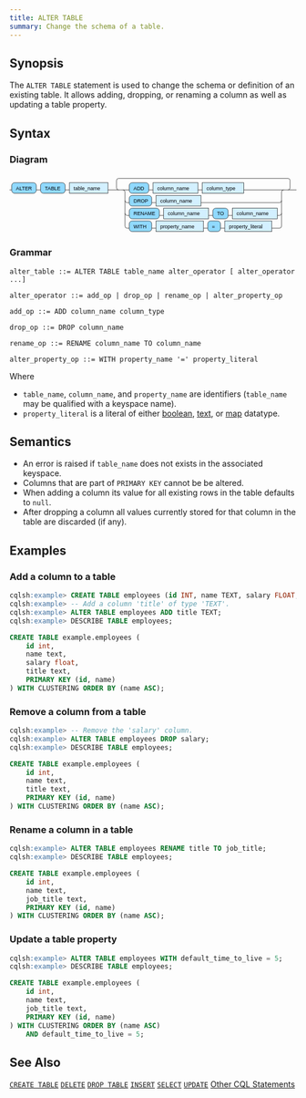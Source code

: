 ```yaml
---
title: ALTER TABLE
summary: Change the schema of a table. 
---
```


## Synopsis
The `ALTER TABLE` statement is used to change the schema or definition of an existing table.
It allows adding, dropping, or renaming a column as well as updating a table property.

## Syntax

### Diagram 
<svg version="1.1" xmlns:xlink="http://www.w3.org/1999/xlink" xmlns="http://www.w3.org/2000/svg" width="676" height="140" viewbox="0 0 676 140"><defs><style type="text/css">.c{fill:none;stroke:#222222;}.j{fill:#000000;font-family:Verdana,Sans-serif;font-size:12px;}.l{fill:#90d9ff;stroke:#222222;}.r{fill:#d3f0ff;stroke:#222222;}</style></defs><path class="c" d="M0 37h5m58 0h10m58 0h10m91 0h30m-5 0q-5 0-5-5v-17q0-5 5-5h399q5 0 5 5v17q0 5-5 5m-394 0h20m46 0h10m106 0h10m98 0h99m-379 25q0 5 5 5h5m53 0h10m106 0h185q5 0 5-5m-369 30q0 5 5 5h5m71 0h10m106 0h10m36 0h10m106 0h5q5 0 5-5m-374-55q5 0 5 5v80q0 5 5 5h5m53 0h10m112 0h10m30 0h10m111 0h18q5 0 5-5v-80q0-5 5-5m5 0h25"/><rect class="l" x="5" y="20" width="58" height="25" rx="7"/><text class="j" x="15" y="37">ALTER</text><rect class="l" x="73" y="20" width="58" height="25" rx="7"/><text class="j" x="83" y="37">TABLE</text><a xlink:href="#table_name"><rect class="r" x="141" y="20" width="91" height="25"/><text class="j" x="151" y="37">table_name</text></a><rect class="l" x="282" y="20" width="46" height="25" rx="7"/><text class="j" x="292" y="37">ADD</text><a xlink:href="#column_name"><rect class="r" x="338" y="20" width="106" height="25"/><text class="j" x="348" y="37">column_name</text></a><a xlink:href="#column_type"><rect class="r" x="454" y="20" width="98" height="25"/><text class="j" x="464" y="37">column_type</text></a><rect class="l" x="282" y="50" width="53" height="25" rx="7"/><text class="j" x="292" y="67">DROP</text><a xlink:href="#column_name"><rect class="r" x="345" y="50" width="106" height="25"/><text class="j" x="355" y="67">column_name</text></a><rect class="l" x="282" y="80" width="71" height="25" rx="7"/><text class="j" x="292" y="97">RENAME</text><a xlink:href="#column_name"><rect class="r" x="363" y="80" width="106" height="25"/><text class="j" x="373" y="97">column_name</text></a><rect class="l" x="479" y="80" width="36" height="25" rx="7"/><text class="j" x="489" y="97">TO</text><a xlink:href="#column_name"><rect class="r" x="525" y="80" width="106" height="25"/><text class="j" x="535" y="97">column_name</text></a><rect class="l" x="282" y="110" width="53" height="25" rx="7"/><text class="j" x="292" y="127">WITH</text><a xlink:href="#property_name"><rect class="r" x="345" y="110" width="112" height="25"/><text class="j" x="355" y="127">property_name</text></a><rect class="l" x="467" y="110" width="30" height="25" rx="7"/><text class="j" x="477" y="127">=</text><a xlink:href="#property_literal"><rect class="r" x="507" y="110" width="111" height="25"/><text class="j" x="517" y="127">property_literal</text></a></svg>

### Grammar 
```
alter_table ::= ALTER TABLE table_name alter_operator [ alter_operator ...]

alter_operator ::= add_op | drop_op | rename_op | alter_property_op

add_op ::= ADD column_name column_type

drop_op ::= DROP column_name

rename_op ::= RENAME column_name TO column_name

alter_property_op ::= WITH property_name '=' property_literal
```


Where

- `table_name`, `column_name`, and `property_name` are identifiers (`table_name` may be qualified with a keyspace name).
- `property_literal` is a literal of either [boolean](../type_bool), [text](../type_text), or [map](../type_collection) datatype.

## Semantics
- An error is raised if `table_name` does not exists in the associated keyspace.
- Columns that are part of `PRIMARY KEY` cannot be be altered.
- When adding a column its value for all existing rows in the table defaults to `null`.
- After dropping a column all values currently stored for that column in the table are discarded (if any).

## Examples

### Add a column to a table

``` sql
cqlsh:example> CREATE TABLE employees (id INT, name TEXT, salary FLOAT, PRIMARY KEY((id), name));
cqlsh:example> -- Add a column 'title' of type 'TEXT'.
cqlsh:example> ALTER TABLE employees ADD title TEXT;
cqlsh:example> DESCRIBE TABLE employees;

CREATE TABLE example.employees (
    id int,
    name text,
    salary float,
    title text,
    PRIMARY KEY (id, name)
) WITH CLUSTERING ORDER BY (name ASC);
```

### Remove a column from a table

``` sql
cqlsh:example> -- Remove the 'salary' column.
cqlsh:example> ALTER TABLE employees DROP salary;
cqlsh:example> DESCRIBE TABLE employees;

CREATE TABLE example.employees (
    id int,
    name text,
    title text,
    PRIMARY KEY (id, name)
) WITH CLUSTERING ORDER BY (name ASC);
```

### Rename a column in a table

``` sql
cqlsh:example> ALTER TABLE employees RENAME title TO job_title;
cqlsh:example> DESCRIBE TABLE employees;

CREATE TABLE example.employees (
    id int,
    name text,
    job_title text,
    PRIMARY KEY (id, name)
) WITH CLUSTERING ORDER BY (name ASC);
```

### Update a table property

``` sql
cqlsh:example> ALTER TABLE employees WITH default_time_to_live = 5;
cqlsh:example> DESCRIBE TABLE employees;

CREATE TABLE example.employees (
    id int,
    name text,
    job_title text,
    PRIMARY KEY (id, name)
) WITH CLUSTERING ORDER BY (name ASC)
    AND default_time_to_live = 5;
```


## See Also

[`CREATE TABLE`](../ddl_create_table)
[`DELETE`](../dml_delete)
[`DROP TABLE`](../ddl_drop_table)
[`INSERT`](../dml_insert)
[`SELECT`](../dml_select)
[`UPDATE`](../dml_update)
[Other CQL Statements](..)
